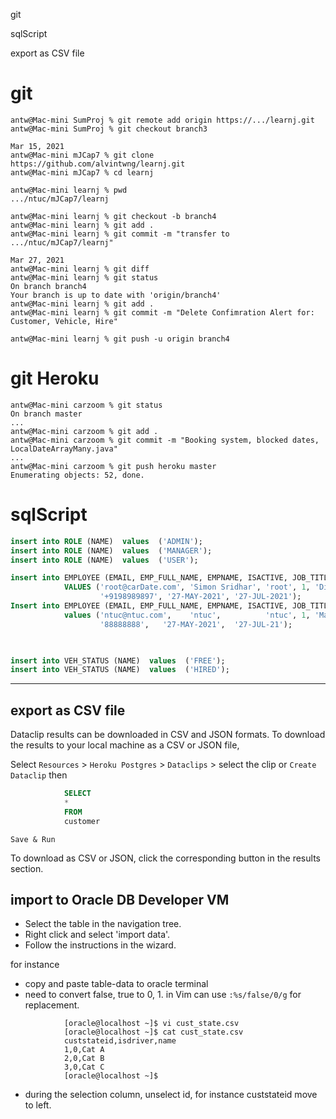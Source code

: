 git

sqlScript

export as CSV file 

# git
``` console 
antw@Mac-mini SumProj % git remote add origin https://.../learnj.git
antw@Mac-mini SumProj % git checkout branch3

Mar 15, 2021
antw@Mac-mini mJCap7 % git clone https://github.com/alvintwng/learnj.git
antw@Mac-mini mJCap7 % cd learnj

antw@Mac-mini learnj % pwd             
.../ntuc/mJCap7/learnj

antw@Mac-mini learnj % git checkout -b branch4
antw@Mac-mini learnj % git add .
antw@Mac-mini learnj % git commit -m "transfer to .../ntuc/mJCap7/learnj"

Mar 27, 2021
antw@Mac-mini learnj % git diff
antw@Mac-mini learnj % git status
On branch branch4
Your branch is up to date with 'origin/branch4'
antw@Mac-mini learnj % git add .
antw@Mac-mini learnj % git commit -m "Delete Confimration Alert for: Customer, Vehicle, Hire" 

antw@Mac-mini learnj % git push -u origin branch4   

```
# git Heroku
``` console
antw@Mac-mini carzoom % git status                         
On branch master
...
antw@Mac-mini carzoom % git add .
antw@Mac-mini carzoom % git commit -m "Booking system, blocked dates, LocalDateArrayMany.java"
...
antw@Mac-mini carzoom % git push heroku master
Enumerating objects: 52, done.

```

# sqlScript
``` sql
insert into ROLE (NAME)  values  ('ADMIN');
insert into ROLE (NAME)  values  ('MANAGER');
insert into ROLE (NAME)  values  ('USER');

insert into EMPLOYEE (EMAIL, EMP_FULL_NAME, EMPNAME, ISACTIVE, JOB_TITLE, PASSWORD, PHONE_NO, PSWD_EXPIRY, USER_EXPIRY)
            VALUES ('root@carDate.com', 'Simon Sridhar', 'root', 1, 'Director', '$2y$12$B6v4.Xt3A/Ru850pmXwzjunyTZJkcv3kTOekHB2.vU/jmh31I9XiG',
                    '+9198989897', '27-MAY-2021', '27-JUL-2021');
Insert into EMPLOYEE (EMAIL, EMP_FULL_NAME, EMPNAME, ISACTIVE, JOB_TITLE, PASSWORD, PHONE_NO, PSWD_EXPIRY, USER_EXPIRY) 
            values ('ntuc@ntuc.com',    'ntuc',          'ntuc', 1, 'Manager',  '$2y$12$HhTBWJSyOmHzJV54PwvgeeSOpsVb03sN1x9evySaF3Q0Kc8TXQygq',
                    '88888888',   '27-MAY-2021',  '27-JUL-21');


               
insert into VEH_STATUS (NAME)  values  ('FREE');
insert into VEH_STATUS (NAME)  values  ('HIRED');
```
---
## export as CSV file
Dataclip results can be downloaded in CSV and JSON formats. To download the results to your local machine as a CSV or JSON file,

Select `Resources` > `Heroku Postgres` > `Dataclips` > select the clip or `Create Dataclip` then

``` sql
            SELECT
            *
            FROM
            customer
```
`Save & Run`

To download as CSV or JSON, click the corresponding button in the results section.

## import to Oracle DB Developer VM
* Select the table in the navigation tree.
* Right click and select 'import data'.
* Follow the instructions in the wizard.

for instance
* copy and paste table-data to oracle terminal
* need to convert false, true to 0, 1. in Vim can use `:%s/false/0/g` for replacement.
``` console
            [oracle@localhost ~]$ vi cust_state.csv
            [oracle@localhost ~]$ cat cust_state.csv
            custstateid,isdriver,name
            1,0,Cat A
            2,0,Cat B
            3,0,Cat C
            [oracle@localhost ~]$ 
```
* during the selection column, unselect id, for instance custstateid move to left.
